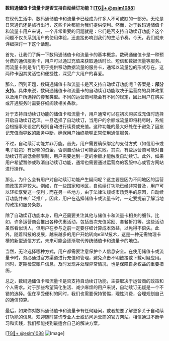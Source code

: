 **数码通储值卡流量卡是否支持自动续订功能？[[TG💪+ @esim1088](https://t.me/s/esim1088)]**

在现代生活中，数码通储值卡和流量卡已经成为许多人不可或缺的一部分。无论是日常通讯还是旅行出行，这些卡片都能为我们提供便利。然而，对于数码通储值卡和流量卡用户来说，一个非常重要的问题就是：它们是否支持自动续订功能？这个问题不仅关系到用户的使用体验，还直接影响到我们的生活节奏。今天，我们就来详细探讨一下这个话题。

首先，让我们了解一下数码通储值卡和流量卡的基本概念。数码通储值卡是一种预付费的通信服务卡，用户可以通过充值来获取通话时长、短信和数据流量等服务。而流量卡则是专门用于提供移动数据流量的服务卡，通常以流量包的形式存在。这两种卡因其灵活性和便捷性，深受广大用户的喜爱。

那么，回到正题，数码通储值卡和流量卡是否支持自动续订功能呢？答案是：**部分支持**。具体来说，数码通储值卡和流量卡的自动续订功能取决于运营商的具体政策以及用户所选择的套餐类型。不同的运营商可能会有不同的规定，因此用户在购买或开通服务时需要仔细阅读相关条款。

对于支持自动续订功能的储值卡和流量卡，用户通常可以在初次购买或充值时选择开启自动续订选项。一旦选择了自动续订，当用户的余额或流量即将耗尽时，系统会根据事先设定的规则自动进行续费或充值。这种功能的最大好处在于避免了因忘记充值而导致的服务中断，确保用户始终能够正常使用通信服务。

不过，自动续订功能并非万能。首先，用户需要确保绑定的支付方式（如信用卡或电子钱包）有足够的资金，否则自动续订可能会失败。其次，有些运营商可能对自动续订有最低金额限制，用户需要达到一定的余额才能触发自动续订。此外，如果用户希望暂停或取消自动续订功能，通常也需要通过运营商的客服中心或官方网站进行操作。

那么，为什么会有用户对自动续订功能产生疑问呢？这主要是因为不同地区的运营商政策差异较大。例如，在一些国家和地区，自动续订功能已经非常普及，用户可以轻松享受这一便利；而在另一些地方，由于法律法规或市场竞争的原因，自动续订功能并未广泛推广。因此，用户在选择储值卡或流量卡时，一定要提前了解当地的政策和服务条款。

除了自动续订功能本身，用户还需要关注其他与储值卡和流量卡相关的细节。比如，许多运营商会推出各种优惠活动，包括首次充值奖励、套餐折扣等。这些活动虽然看似诱人，但用户在参与之前一定要仔细计算成本效益，以免得不偿失。此外，随着科技的发展，越来越多的用户开始转向eSIM技术，这是一种无需物理卡槽的新型通信方式，未来可能会逐渐取代传统储值卡和流量卡的地位。

当然，无论选择哪种方式，用户都需要注意保护个人信息安全。在使用储值卡或流量卡时，务必通过官方渠道进行充值和管理，避免点击不明链接或下载可疑应用。同时，定期检查账户信息，及时发现并处理异常情况，也是保障自身权益的重要措施。

总之，数码通储值卡和流量卡是否支持自动续订功能，主要取决于运营商的政策和个人需求。对于那些希望简化生活、减少麻烦的用户来说，自动续订无疑是一个不错的选择。但在享受便利的同时，我们也需要保持警惕，理性消费，合理规划自己的通信预算。

最后，如果你对数码通储值卡和流量卡有任何疑问，或者想要了解更多关于自动续订功能的信息，欢迎随时咨询专业人士或访问运营商的官方网站。相信通过不断学习和实践，我们都能找到最适合自己的解决方案。

[[TG💪+ @esim1088](https://t.me/s/esim1088) ![Image](https://i.postimg.cc/4NQfJmqS/Snipaste-2025-05-13-00-14-12.png)]